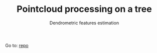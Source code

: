 ﻿---
layout: post
title: Pointcloud processing on a tree
subtitle: Dendrometric features estimation
cover-img: /assets/img/banner2.png
thumbnail-img: /assets/img/log.jpg
share-img: /assets/img/banner2.png
tags: [sfm, dbscan]
---

Go to: [repo](https://danieltobon43.github.io/pages/Projects/itree-mapper/info/)
